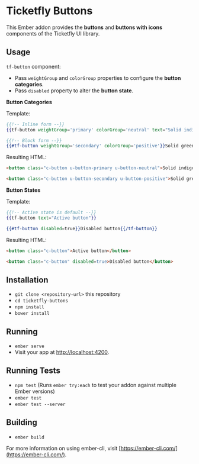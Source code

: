 # Ticketfly Buttons

This Ember addon provides the **buttons** and **buttons with icons** components of the Ticketfly UI library.

## Usage

`tf-button` component:
* Pass `weightGroup` and `colorGroup` properties to configure the **button categories**.
* Pass `disabled` property to alter the **button state**.

**Button Categories**

Template:
```hbs
{{!-- Inline form --}}
{{tf-button weightGroup='primary' colorGroup='neutral' text="Solid indigo button"}}

{{!-- Block form --}}
{{#tf-button weightGroup='secondary' colorGroup='positive'}}Solid green button{{/tf-button}}
```

Resulting HTML:
```html
<button class="c-button u-button-primary u-button-neutral">Solid indigo button</button>

<button class="c-button u-button-secondary u-button-positive">Solid green button</button>
```

**Button States**

Template:

```hbs
{{!-- Active state is default --}}
{{tf-button text="Active button"}} 

{{#tf-button disabled=true}}Disabled button{{/tf-button}}
```

Resulting HTML:

```html
<button class="c-button">Active button</button> 

<button class="c-button" disabled=true>Disabled button</button>
```

## Installation

* `git clone <repository-url>` this repository
* `cd ticketfly-buttons`
* `npm install`
* `bower install`

## Running

* `ember serve`
* Visit your app at [http://localhost:4200](http://localhost:4200).

## Running Tests

* `npm test` (Runs `ember try:each` to test your addon against multiple Ember versions)
* `ember test`
* `ember test --server`

## Building

* `ember build`

For more information on using ember-cli, visit [https://ember-cli.com/](https://ember-cli.com/).
